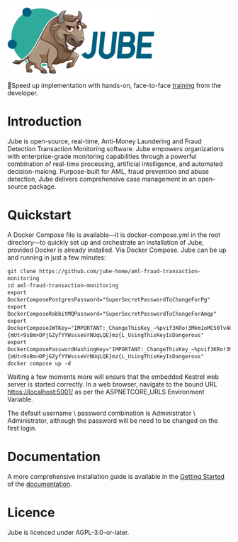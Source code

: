 ![Image](logo.png)

🚀Speed up implementation with hands-on, face-to-face [training](https://www.jube.io/jube-training) from the developer.

# Introduction

Jube is open-source, real-time, Anti-Money Laundering and Fraud Detection Transaction Monitoring software. Jube empowers
organizations with enterprise-grade monitoring capabilities through a powerful combination of real-time
processing, artificial intelligence, and automated decision-making. Purpose-built for AML, fraud prevention and abuse
detection, Jube delivers comprehensive case management in an open-source package.

# Quickstart

A Docker Compose file is available—it is docker-compose.yml in the root directory—to quickly set up and orchestrate
an installation of Jube, provided Docker is already
installed. Via Docker Compose. Jube can be up and running in just a few minutes:

```shell
git clone https://github.com/jube-home/aml-fraud-transaction-monitoring
cd aml-fraud-transaction-monitoring
export DockerComposePostgresPassword="SuperSecretPasswordToChangeForPg"
export DockerComposeRabbitMQPassword="SuperSecretPasswordToChangeForAmqp"
export DockerComposeJWTKey="IMPORTANT:_ChangeThisKey_~%pvif3KRo!3Mkm1oMC50TvAPi%{mUt<9sBm>DPjGZyfYYWssseVrNUqLQE}mz{L_UsingThisKeyIsDangerous"
export DockerComposePasswordHashingKey="IMPORTANT:_ChangeThisKey_~%pvif3KRo!3Mkm1oMC50TvAPi%{mUt<9sBm>DPjGZyfYYWssseVrNUqLQE}mz{L_UsingThisKeyIsDangerous"
docker compose up -d
```

Waiting a few moments more will ensure that the embedded Kestrel web server is started correctly. In a web browser,
navigate to the bound URL [https://localhost:5001/](https://localhost:5001/) as per the ASPNETCORE_URLS Environment
Variable.

The default username \ password combination is Administrator \ Administrator, although the password will be need to be
changed on the first login.

# Documentation

A more comprehensive installation guide is available in
the [Getting Started](https://jube-home.github.io/aml-fraud-transaction-monitoring/GettingStarted) of
the [documentation](https://jube-home.github.io/aml-fraud-transaction-monitoring).

# Licence

Jube is licenced under AGPL-3.0-or-later.